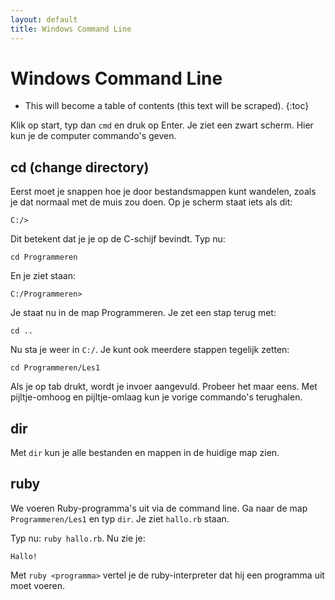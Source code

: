 ```yaml
---
layout: default
title: Windows Command Line
---
```


# Windows Command Line

* This will become a table of contents (this text will be scraped).
{:toc} 

Klik op start, typ dan `cmd` en druk op Enter. Je ziet een zwart scherm. Hier kun je de computer commando's geven.

## cd (change directory)
Eerst moet je snappen hoe je door bestandsmappen kunt wandelen, zoals je dat normaal met de muis zou doen. Op je scherm staat iets als dit:

    C:/>

Dit betekent dat je je op de C-schijf bevindt. Typ nu:

    cd Programmeren

En je ziet staan:

    C:/Programmeren>

Je staat nu in de map Programmeren. Je zet een stap terug met:

    cd ..

Nu sta je weer in `C:/`. Je kunt ook meerdere stappen tegelijk zetten:

    cd Programmeren/Les1

Als je op tab drukt, wordt je invoer aangevuld. Probeer het maar eens. Met pijltje-omhoog en pijltje-omlaag kun je vorige commando's terughalen.

## dir
Met `dir` kun je alle bestanden en mappen in de huidige map zien.

## ruby
We voeren Ruby-programma's uit via de command line. Ga naar de map `Programmeren/Les1` en typ `dir`. Je ziet `hallo.rb` staan.

Typ nu: `ruby hallo.rb`. Nu zie je:

    Hallo!

Met `ruby <programma>` vertel je de ruby-interpreter dat hij een programma uit moet voeren.